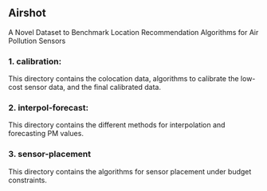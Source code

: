 ## Airshot

A Novel Dataset to Benchmark Location Recommendation Algorithms for Air Pollution Sensors

### 1. calibration:
This directory contains the colocation data, algorithms to calibrate the low-cost sensor data, and the final calibrated data.

### 2. interpol-forecast:
This directory contains the different methods for interpolation and forecasting PM values.

### 3. sensor-placement
This directory contains the algorithms for sensor placement under budget constraints.
